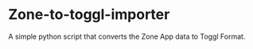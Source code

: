 Zone-to-toggl-importer
======================
A simple python script that converts the Zone App data to Toggl Format.
